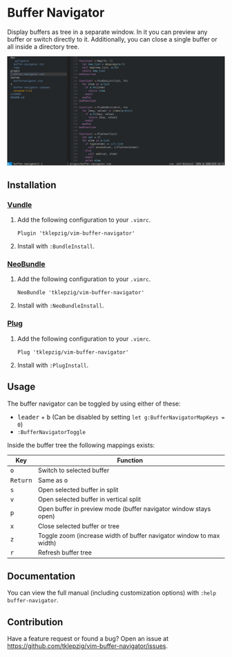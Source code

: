 # Buffer Navigator

Display buffers as tree in a separate window. In it you can preview any buffer or switch directly to it.
Additionally, you can close a single buffer or all inside a directory tree.

![BufferNavigator Screenshot](https://github.com/tklepzig/vim-buffer-navigator/raw/master/assets/screenshot.jpg)

## Installation

### [Vundle](https://github.com/gmarik/Vundle.vim)

1.  Add the following configuration to your `.vimrc`.

        Plugin 'tklepzig/vim-buffer-navigator'

2.  Install with `:BundleInstall`.

### [NeoBundle](https://github.com/Shougo/neobundle.vim)

1.  Add the following configuration to your `.vimrc`.

        NeoBundle 'tklepzig/vim-buffer-navigator'

2.  Install with `:NeoBundleInstall`.

### [Plug](https://github.com/junegunn/vim-plug)

1.  Add the following configuration to your `.vimrc`.

        Plug 'tklepzig/vim-buffer-navigator'

2.  Install with `:PlugInstall`.

## Usage

The buffer navigator can be toggled by using either of these:

- <kbd>leader</kbd> + <kbd>b</kbd> (Can be disabled by setting `let g:BufferNavigatorMapKeys = 0`)
- `:BufferNavigatorToggle`

Inside the buffer tree the following mappings exists:

| Key               | Function                                                             |
| ----------------- | -------------------------------------------------------------------- |
| <kbd>o</kbd>      | Switch to selected buffer                                            |
| <kbd>Return</kbd> | Same as <kbd>o</kbd>                                                 |
| <kbd>s</kbd>      | Open selected buffer in split                                        |
| <kbd>v</kbd>      | Open selected buffer in vertical split                               |
| <kbd>p</kbd>      | Open buffer in preview mode (buffer navigator window stays open)     |
| <kbd>x</kbd>      | Close selected buffer or tree                                        |
| <kbd>z</kbd>      | Toggle zoom (increase width of buffer navigator window to max width) |
| <kbd>r</kbd>      | Refresh buffer tree                                                  |

## Documentation

You can view the full manual (including customization options) with `:help buffer-navigator`.

## Contribution

Have a feature request or found a bug? Open an issue at https://github.com/tklepzig/vim-buffer-navigator/issues.
